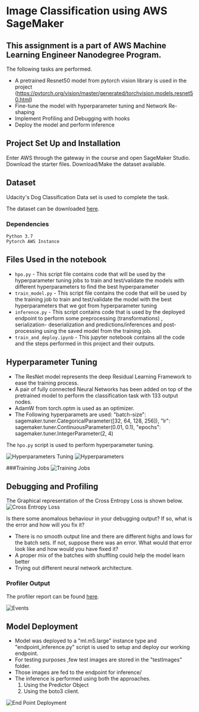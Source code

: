 # Image Classification using AWS SageMaker
## This assignment is a part of AWS Machine Learning Engineer Nanodegree Program.

The following tasks are performed.
- A pretrained Resnet50 model from pytorch vision library is used in the project (https://pytorch.org/vision/master/generated/torchvision.models.resnet50.html)
- Fine-tune the model with hyperparameter tuning and Network Re-shaping
- Implement Profiling and Debugging with hooks
- Deploy the model and perform inference

## Project Set Up and Installation
Enter AWS through the gateway in the course and open SageMaker Studio.
Download the starter files.
Download/Make the dataset available.

## Dataset
Udacity's Dog Classification Data set is used to complete the task.

The dataset can be downloaded [here](https://s3-us-west-1.amazonaws.com/udacity-aind/dog-project/dogImages.zip).

### Dependencies

```
Python 3.7
Pytorch AWS Instance
```
## Files Used in the notebook

- `hpo.py` - This script file contains code that will be used by the hyperparameter tuning jobs to train and test/validate the models with different hyperparameters to find the best hyperparameter
- `train_model.py` - This script file contains the code that will be used by the training job to train and test/validate the model with the best hyperparameters that we got from hyperparameter tuning
- `inference.py` - This script contains code that is used by the deployed endpoint to perform some preprocessing (transformations) , serialization- deserialization and predictions/inferences and post-processing using the saved model from the training job.
- `train_and_deploy.ipynb` - This jupyter notebook contains all the code and the steps performed in this project and their outputs.

## Hyperparameter Tuning
- The ResNet model represents the deep Residual Learning Framework to ease the training process.
- A pair of fully connected Neural Networks has been added on top of the pretrained model to perform the classification task with 133 output nodes.
- AdamW from torch.optm is used as an optimizer.
- The Following hyperparamets are used:
    "batch-size": sagemaker.tuner.CategoricalParameter([32, 64, 128, 256]),
    "lr": sagemaker.tuner.ContinuousParameter(0.01, 0.1),
    "epochs": sagemaker.tuner.IntegerParameter(2, 4)

The `hpo.py` script is used to perform hyperparameter tuning.

![Hyperparameters Tuning](images/Hyperparameter_Tuning_Job.jpeg "Hyperparameters Tuning") ![Hyperparameters](images/tunnings.jpeg "Hyperparameters")

###Training Jobs
![Training Jobs](images/training_jobs.jpeg "Training Jobs")

## Debugging and Profiling
The Graphical representation of the Cross Entropy Loss is shown below.
![Cross Entropy Loss](images/graph.jpeg "Cross Entropy Loss")

Is there some anomalous behaviour in your debugging output? If so, what is the error and how will you fix it?
- There is no smooth output line and there are different highs and lows for the batch sets.
  If not, suppose there was an error. What would that error look like and how would you have fixed it?
- A proper mix of the batches with shuffling could help the model learn better
- Trying out different neural network architecture.

### Profiler Output
The profiler report can be found [here](profiler_report/profiler-report.html).

![Events](images/Events%20Logging.png "Events Bridge")
## Model Deployment
- Model was deployed to a "ml.m5.large" instance type and "endpoint_inference.py" script is used to setup and deploy our working endpoint.
- For testing purposes ,few test images are stored in the "testImages" folder.
- Those images are fed to the endpoint for inference/
- The inference is performed using both the approaches. 
    1. Using the Predictor Object 
    2. Using the boto3 client.
  
![End Point Deployment](images/endpoint.jpeg "End Point")

